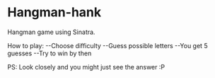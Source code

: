 # Hangman-hank

Hangman game using Sinatra.

How to play:
--Choose difficulty
--Guess possible letters
--You get 5 guesses
--Try to win by then


PS: Look closely and you might just see the answer :P
